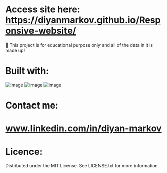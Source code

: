 # Access site here: https://diyanmarkov.github.io/Responsive-website/
📗 This project is for educational purpose only and all of the data in it is made up!

# Built with:
![image](https://github.com/DiyanMarkov/Responsive-website/assets/121679485/4ab99c0a-3f06-4bdd-961d-469bd255446d)
![image](https://github.com/DiyanMarkov/Responsive-website/assets/121679485/68d02f43-ab48-43ae-8b71-152445b20d9b)
![image](https://github.com/DiyanMarkov/Responsive-website/assets/121679485/b59cf8ec-9bb6-44f0-9208-548ae082917d)

# Contact me:
# www.linkedin.com/in/diyan-markov

# Licence: 
Distributed under the MIT License. See LICENSE.txt for more information.
